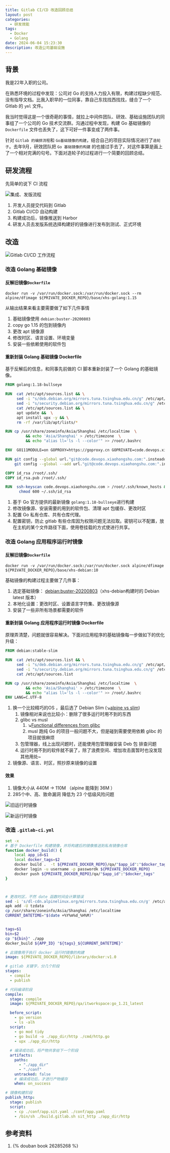 ```yaml
---
title: Gitlab CI/CD 改造回顾总结
layout: post
categories:
  - 研发效能
tags:
  - Docker
  - Golang
date: 2024-06-04 15:23:30
description: 改造公司基础设施
---
```


## 背景

我是22年入职的公司。

在熟悉环境的过程中发现：公司对 Go 的支持人力投入有限，构建过程缺少规范、没有指导文档。比我入职早的一位同事，靠自己东找找西找找，缝合了一个 Gitlab 的 `yml` 文件。

我当时觉得这是一个很奇葩的事情，就拉上中间件团队、研效、基础设施团队的同事组了一个公司的 Go 技术交流群。沟通过程中发现，构建 Go 基础镜像的 `Dockerfile` 文件也丢失了，这下可好一件事变成了两件事。

针对 `Gitlab 的编排流程`和 `Go基础镜像的构建`，结合自己的项目实际情况进行了`造轮子`。去年9月，研效团队把 `Go 基础镜像的构建` 的也接过手去了，对这件事算是画上了一个相对完满的句号。下面对造轮子的过程进行一个简要的回顾总结。

## 研发流程

先简单的说下 CI 流程

![集成、发版流程](/assets/2024-06-04-xhs-ci-cd-flow.png "代码集成、构建、发版流程")

1. 开发人员提交代码到 Gitlab
2. Gitlab CI/CD 自动构建
3. 构建成功后，镜像推送到 Harbor
4. 研发人员去发版系统选择构建好的镜像进行发布到测试、正式环境

## 改造

![](/imgs/2024-06-04-gitlab-ci-workflow.drawio.png "Gitlab CI/CD 工作流程")

### 改造 Golang 基础镜像
#### 反解旧镜像`Dockerfile`

```shell
docker run -v /var/run/docker.sock:/var/run/docker.sock --rm alpine/dfimage ${PRIVATE_DOCKER_REPO}/base/xhs-golang:1.15 
```
从输出结果来看主要需要做了如下几件事情
1. 基础镜像使用 `debian:buster-20200803`
2. copy go 1.15 的包到镜像内
3. 更改 apt 镜像源
4. 修改时区、语言设置、环境变量
5. 安装一些依赖使用的软件包

#### 重新封装 Golang 基础镜像 Dockerfile

基于反解后的信息，和同事先前做的 CI 脚本重新封装了一个 Golang 的基础镜像。

```Dockerfile
FROM golang:1.18-bullseye

RUN  cat /etc/apt/sources.list && \
     sed -i "s/deb.debian.org/mirrors.tuna.tsinghua.edu.cn/g" /etc/apt/sources.list && \
     sed -i "s/security.debian.org/mirrors.tuna.tsinghua.edu.cn/g" /etc/apt/sources.list && \
     cat /etc/apt/sources.list && \
     apt update &&  \
     apt install upx -y && \
     rm -rf /var/lib/apt/lists/*

RUN cp /usr/share/zoneinfo/Asia/Shanghai /etc/localtime  \
         && echo 'Asia/Shanghai' > /etc/timezone  \
         && echo "alias ll='ls -l --color'" >> /root/.bashrc

ENV  GO111MODULE=on GOPROXY=https://goproxy.cn GOPRIVATE=code.devops.xiaohongshu.com

RUN git config --global url."git@code.devops.xiaohongshu.com:".insteadof "https://code.devops.xiaohongshu.com/" && \
    git config --global --add url."git@code.devops.xiaohongshu.com:".insteadof "http://code.devops.xiaohongshu.com/"

COPY id_rsa /root/.ssh/
COPY id_rsa.pub /root/.ssh/

RUN  ssh-keyscan code.devops.xiaohongshu.com > /root/.ssh/known_hosts && \
      chmod 600 ~/.ssh/id_rsa
```

1. 基于 Go 官方提供的最新镜像 `golang:1.18-bullseye`进行构建
2. 修改镜像源、安装需要的用到的软件包、清理 apt 包缓存、更改时区
3. 配置 Go 私有仓库、共有仓库代理。
4. 配置密钥，防止 gitlab 有些仓库因为权限问题无法拉取。密钥可以不配置，放在主机的某个文件路径下面，使用卷挂载的方式使进行共享。


### 改造 Golang 应用程序运行时镜像
#### 反解旧镜像`Dockerfile`

```shell
docker run -v /var/run/docker.sock:/var/run/docker.sock alpine/dfimage  ${PRIVATE_DOCKER_REPO}/base/xhs-debian:10
```

基础镜像的构建过程主要做了几件事：
1. 选定基础镜像： [debian:buster-20200803](https://dso.docker.com/images/debian/digests/sha256:a44ab0cca6cd9411032d180bc396f19bc98f71972d2398d50460145cab81c5ab)（xhs-debian构建时的 Debian latest 版本）
2. 本地化设置：更改时区、设置语言字符集、更改镜像源
3. 安装了一些非所有场景都需要的软件

#### 重新封装 Golang 应用程序运行时镜像 Dockerfile

原理弄清楚，问题就很容易解决。下面对应用程序的基础镜像每一步做如下的优化升级：

```Dockerfile
FROM debian:stable-slim

RUN  cat /etc/apt/sources.list && \
     sed -i "s/deb.debian.org/mirrors.tuna.tsinghua.edu.cn/g" /etc/apt/sources.list && \
     sed -i "s/security.debian.org/mirrors.tuna.tsinghua.edu.cn/g" /etc/apt/sources.list && \
     cat /etc/apt/sources.list

RUN cp /usr/share/zoneinfo/Asia/Shanghai /etc/localtime  \
         && echo 'Asia/Shanghai' > /etc/timezone  \
         && echo "alias ll='ls -l --color'" >> /root/.bashrc
ENV LANG=C.UTF-8
```

1. 换一个比较精巧的OS ，最后选了 Debian Slim (↘️[alpine vs slim](https://groups.google.com/g/golang-nuts/c/15TLaxqUpA0))
   1. 镜像相对来说也比较小：删除了很多运行时用不到的东西
   2. glibc vs musl
      1.  ↘️[Functional differences from glibc](https://wiki.musl-libc.org/functional-differences-from-glibc.html)
      2. musl 跑纯 Go 的项目一般问题不大，但是碰到需要使用依赖 glibc 的项目就很麻烦
   3. 包管理器，线上出现问题时，还能使用包管理器安装 Deb 包 排查问题
   4. 运行时用不到的软件就不装了，除了浪费空间、增加攻击面暂时也没发现其他用处~
2. 镜像源、语言、时区，照抄原来镜像的设置

#### 效果
1. 镜像大小从 440M → 110M （alpine 能降到 36M ）
2. 285个中、高、致命漏洞 降低为 23 个低级风险问题

![](/imgs/2024-06-04-old-golang-runtime-docker-image.png "旧运行时镜像")


![](/imgs/2024-06-04-new-golang-runtime-container-image.png "新运行时镜像")


### 改造 `.gitlab-ci.yml` 

```bash
set -x
# 基于 Dockerfile 构建镜像，并将构建后的镜像推送到私有镜像仓库
function docker_build() {
    local app_id=$1
    local docker_tags=$2
    docker build .  -t ${PRIVATE_DOCKER_REPO}/qa/"$app_id":"$docker_tags"
    docker login -u username -p passwordk ${PRIVATE_DOCKER_REPO}
    docker push ${PRIVATE_DOCKER_REPO}/qa/"$app_id":"$docker_tags"
}



# 更改时区，不然 date 函数时间会计算错误
sed -i 's/dl-cdn.alpinelinux.org/mirrors.tuna.tsinghua.edu.cn/g' /etc/apk/repositories
apk add -U tzdata
cp /usr/share/zoneinfo/Asia/Shanghai /etc/localtime
CURRENT_DATETIME="$(date +%Y%m%d_%H%M)"


tags=$1
bin=$2
cp "${bin}" ./app
docker_build ${APP_ID} "${tags}_${CURRENT_DATETIME}"
```

```yml
# 此镜像用于执行 docker 运行时镜像的构建
image: ${PRIVATE_DOCKER_REPO}/library/docker:v1.0

# gitlab 关键字，分几个阶段
stages:
  - compile
  - publish

# 代码编译阶段
compile:
  stage: compile
  image: ${PRIVATE_DOCKER_REPO}/qa/itworkspace:go_1.21_latest

  before_script:
    - go version
    - ls -alh
  script:
    - go mod tidy
    - go build -o ./app_dir/http ./cmd/http.go
    - upx ./app_dir/http
  
  # 编译成功后，将产物共享给下一个阶段
  artifacts:
    paths:
      - "./app_dir"
      - "./conf"
    untracked: false
    # 编译成功后，才进行产物缓存
    when: on_success

# 镜像构建阶段
publish_http:
  stage: publish
  script:
    - cp ./conf/app.sit.yaml ./conf/app.yaml
    - /bin/sh ./build.gitlab.sh sit_http ./app_dir/http
```

## 参考资料

1. {% douban book 26285268 %}


